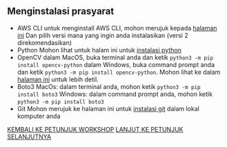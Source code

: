 ## Menginstalasi prasyarat

- AWS CLI
    untuk menginstall AWS CLI, mohon merujuk kepada [halaman ini](https://docs.aws.amazon.com/cli/latest/userguide/cli-chap-install.html) Dan pilih versi mana yang ingin anda instalasikan (versi 2 direkomendasikan)
- Python
    Mohon lihat untuk halam ini untuk [instalasi python](https://www.python.org/downloads/)
- OpenCV
    dalam MacOS, buka terminal anda dan ketik `python3 -m pip install opencv-python`
    dalam Windows, buka command prompt anda dan ketik `python3 -m pip install opencv-python`. Mohon lihat ke dalam [halaman ini](https://docs.opencv.org/master/d5/de5/tutorial_py_setup_in_windows.html) untuk lebih detil.
- Boto3
    MacOs: dalam terminal anda, mohon ketik `python3 -m pip install boto3`
    Windows: dalam command prompt anda, mohon ketik `python3 -m pip install boto3`
- Git
    Mohon merujuk ke halaman ini untuk [instalasi git](https://git-scm.com/book/en/v2/Getting-Started-Installing-Git) dalam lokal komputer anda

[KEMBALI KE PETUNJUK WORKSHOP](../../IndonesiaGuide.md)
[LANJUT KE PETUNJUK SELANJUTNYA](CloudFormationStack.md)